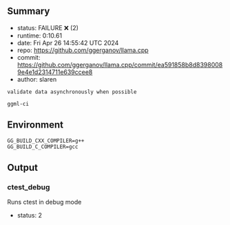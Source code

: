 ## Summary

- status:  FAILURE ❌ (2)
- runtime: 0:10.61
- date:    Fri Apr 26 14:55:42 UTC 2024
- repo:    https://github.com/ggerganov/llama.cpp
- commit:  https://github.com/ggerganov/llama.cpp/commit/ea591858b8d83980089e4e1d2314711e639ccee8
- author:  slaren
```
validate data asynchronously when possible

ggml-ci
```

## Environment

```
GG_BUILD_CXX_COMPILER=g++
GG_BUILD_C_COMPILER=gcc
```

## Output

### ctest_debug

Runs ctest in debug mode
- status: 2
```

```

